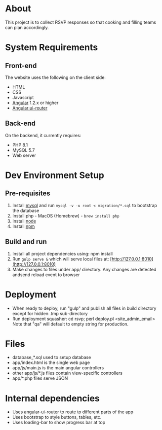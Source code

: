 # About

  This project is to collect RSVP responses so that cooking and filling teams
  can plan accordingly.

# System Requirements

## Front-end

The website uses the following on the client side:

* HTML
* CSS
* Javascript
* [Angular](https://angularjs.org/) 1.2.x or higher
* [Angular ui-router](https://github.com/angular-ui/ui-router/wiki)

## Back-end

On the backend, it currently requires:

* PHP 8.1
* MySQL 5.7
* Web server

# Dev Environment Setup

## Pre-requisites
1. Install [mysql](https://dev.mysql.com/downloads/mysql/) and run `mysql -v -u root < migration/*.sql` to bootstrap the database
2. Install php - MacOS (Homebrew) - `brew install php`
3. Install [node](https://nodejs.org/en/download/package-manager/)
4. Install [npm](https://docs.npmjs.com/getting-started/installing-node)

## Build and run

1. Install all project dependencies using: npm install
2. Run `gulp serve &` which will serve local files at: [http://127.0.0.1:8010](http://127.0.0.1:8010)
3. Make changes to files under app/ directory. Any changes are detected andsend reload event to browser

# Deployment

  * When ready to deploy, run "gulp" and publish all files in build directory
    except for hidden .tmp sub-directory
  * Run deployment squasher:
     cd rsvp; perl deploy.pl <site_admin_email> <qa>
    Note that "qa" will default to empty string for production. 

# Files

  * database_*.sql used to setup database
  * app/index.html is the single web page
  * app/js/main.js is the main angular controllers
  * other app/js/*.js files contain view-specific controllers
  * app/*.php files serve JSON

# Internal dependencies

  * Uses angular-ui-router to route to different parts of the app
  * Uses bootstrap to style buttons, tables, etc.
  * Uses loading-bar to show progress bar at top
